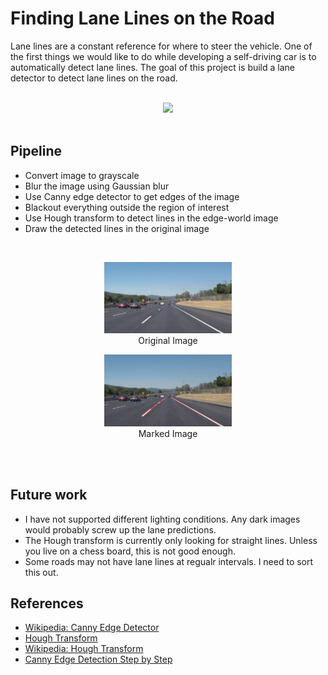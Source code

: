 # Finding Lane Lines on the Road

Lane lines are a constant reference for where to steer the vehicle. One of the first things we would like to do while developing a self-driving car is to automatically detect lane lines. The goal of this project is build a lane detector to detect lane lines on the road.

<div align="center">
  <br>
  <img src="static\lane-detect.gif">
  <br>
  <br>
</div>

## Pipeline

- Convert image to grayscale
- Blur the image using Gaussian blur
- Use Canny edge detector to get edges of the image
- Blackout everything outside the region of interest
- Use Hough transform to detect lines in the edge-world image
- Draw the detected lines in the original image

<div align="center">
  <br>
   <figure>
      <img style="width: 48%; display:inline" src="test_images\solidWhiteCurve.jpg">
      <figcaption>Original Image</figcaption>
    </figure>
   <figure>
      <img style="width: 48%; display:inline" src="test_images_output\Processed_solidWhiteCurve.jpg">
      <figcaption>Marked Image</figcaption>
    </figure>
  <br>
  <br>
</div>

## Future work

- I have not supported different lighting conditions. Any dark images would probably screw up the lane predictions.
- The Hough transform is currently only looking for straight lines. Unless you live on a chess board, this is not good enough.
- Some roads may not have lane lines at regualr intervals. I need to sort this out.

## References

- [Wikipedia: Canny Edge Detector](https://en.wikipedia.org/wiki/Canny_edge_detector)
- [Hough Transform](https://opencv-python-tutroals.readthedocs.io/en/latest/py_tutorials/py_imgproc/py_houghlines/py_houghlines.html)
- [Wikipedia: Hough Transform](https://en.wikipedia.org/wiki/Hough_transform)
- [Canny Edge Detection Step by Step](https://towardsdatascience.com/canny-edge-detection-step-by-step-in-python-computer-vision-b49c3a2d8123)
